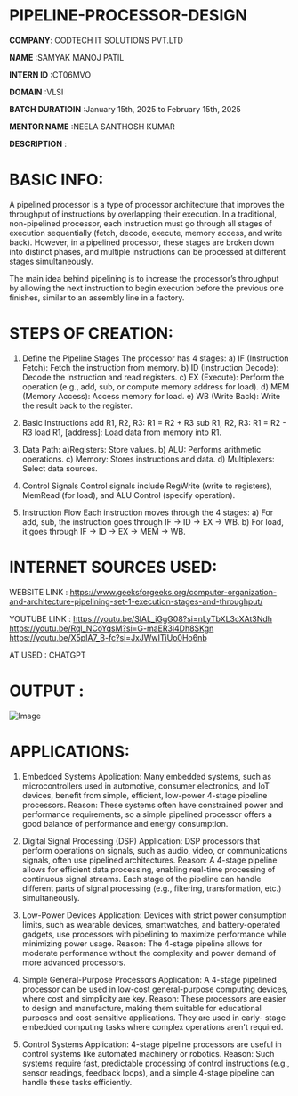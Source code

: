 # PIPELINE-PROCESSOR-DESIGN 

**COMPANY**: CODTECH IT SOLUTIONS PVT.LTD

**NAME** :SAMYAK MANOJ PATIL

**INTERN ID** :CT06MVO

**DOMAIN** :VLSI

**BATCH DURATIOIN** :January 15th, 2025 to February 15th, 2025

**MENTOR NAME** :NEELA SANTHOSH KUMAR

**DESCRIPTION** :

# BASIC INFO:
  A pipelined processor is a type of processor architecture that improves the throughput of instructions by overlapping their execution. In a traditional, non-pipelined processor, each instruction must go through all stages of execution sequentially (fetch, decode, execute, memory access, and write back). However, in a pipelined processor, these stages are broken down into distinct phases, and multiple instructions can be processed at different stages simultaneously.

The main idea behind pipelining is to increase the processor’s throughput by allowing the next instruction to begin execution before the previous one finishes, similar to an assembly line in a factory.

# STEPS OF CREATION:

  1) Define the Pipeline Stages
    The processor has 4 stages:
    a) IF (Instruction Fetch): Fetch the instruction from memory.
    b) ID (Instruction Decode): Decode the instruction and read registers.
    c) EX (Execute): Perform the operation (e.g., add, sub, or compute memory address for load).
    d) MEM (Memory Access): Access memory for load.
    e) WB (Write Back): Write the result back to the register.

  3) Basic Instructions
    add R1, R2, R3: R1 = R2 + R3
    sub R1, R2, R3: R1 = R2 - R3
    load R1, [address]: Load data from memory into R1.

  4) Data Path:
     a)Registers: Store values.
     b) ALU: Performs arithmetic operations.
     c) Memory: Stores instructions and data.
     d) Multiplexers: Select data sources.

  5) Control Signals
    Control signals include RegWrite (write to registers), MemRead (for load), and ALU Control (specify operation).

  6) Instruction Flow
    Each instruction moves through the 4 stages:
    a) For add, sub, the instruction goes through IF → ID → EX → WB.
    b) For load, it goes through IF → ID → EX → MEM → WB.

# INTERNET SOURCES USED:
WEBSITE LINK :
https://www.geeksforgeeks.org/computer-organization-and-architecture-pipelining-set-1-execution-stages-and-throughput/ 

YOUTUBE LINK :
https://youtu.be/SlAL_iGgG08?si=nLyTbXL3cXAt3Ndh
https://youtu.be/Rql_NCoYqsM?si=G-maER3i4Dh8SKgn
https://youtu.be/X5pIA7_B-fc?si=JxJWwITiUo0Ho6nb

AT USED :
CHATGPT

# OUTPUT :
![Image](https://github.com/user-attachments/assets/c5b7556a-a6ca-463d-910c-925eb63782ea)

# APPLICATIONS:
  1) Embedded Systems
    Application: Many embedded systems, such as microcontrollers used in automotive, consumer electronics, and IoT devices, benefit from simple, efficient, low-power 4-stage     pipeline processors.
    Reason: These systems often have constrained power and performance requirements, so a simple pipelined processor offers a good balance of performance and energy              consumption.

  2) Digital Signal Processing (DSP)
    Application: DSP processors that perform operations on signals, such as audio, video, or communications signals, often use pipelined architectures.
    Reason: A 4-stage pipeline allows for efficient data processing, enabling real-time processing of continuous signal streams. Each stage of the pipeline can handle            different parts of signal processing (e.g., filtering, transformation, etc.) simultaneously.

  3) Low-Power Devices
    Application: Devices with strict power consumption limits, such as wearable devices, smartwatches, and battery-operated gadgets, use processors with pipelining to            maximize performance while minimizing power usage.
    Reason: The 4-stage pipeline allows for moderate performance without the complexity and power demand of more advanced processors.

  4) Simple General-Purpose Processors
    Application: A 4-stage pipelined processor can be used in low-cost general-purpose computing devices, where cost and simplicity are key.
    Reason: These processors are easier to design and manufacture, making them suitable for educational purposes and cost-sensitive applications. They are used in early-        stage embedded computing tasks where complex operations aren't required.

  6) Control Systems
    Application: 4-stage pipeline processors are useful in control systems like automated machinery or robotics.
    Reason: Such systems require fast, predictable processing of control instructions (e.g., sensor readings, feedback loops), and a simple 4-stage pipeline can handle these     tasks efficiently.
  
